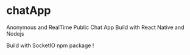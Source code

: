 # chatApp

Anonymous and RealTime Public Chat App Build with React Native and Nodejs 

Build with SocketIO npm package !
